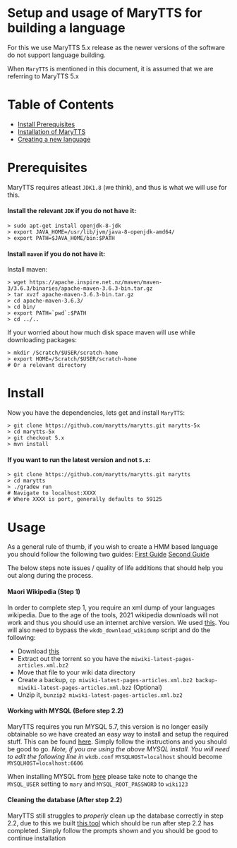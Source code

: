 # Setup and usage of MaryTTS for building a language
For this we use MaryTTS 5.x release as the newer versions of the software do not support language building.

When `MaryTTS` is mentioned in this document, it is assumed that we are referring to MaryTTS 5.x 

# Table of Contents
- [Install Prerequisites](#prerequisites) 
- [Installation of MaryTTS](#install)
- [Creating a new language](#usage)

# Prerequisites
MaryTTS requires atleast `JDK1.8` (we think), and thus is what we will use for this.

#### Install the relevant `JDK` if you do not have it:
```shell
> sudo apt-get install openjdk-8-jdk
> export JAVA_HOME=/usr/lib/jvm/java-8-openjdk-amd64/
> export PATH=$JAVA_HOME/bin:$PATH
```

#### Install `maven` if you do not have it:

Install maven:
```shell
> wget https://apache.inspire.net.nz/maven/maven-3/3.6.3/binaries/apache-maven-3.6.3-bin.tar.gz
> tar xvzf apache-maven-3.6.3-bin.tar.gz
> cd apache-maven-3.6.3/
> cd bin/
> export PATH=`pwd`:$PATH
> cd ../..
```

If your worried about how much disk space maven will use while downloading packages:
```shell
> mkdir /Scratch/$USER/scratch-home
> export HOME=/Scratch/$USER/scratch-home
# Or a relevant directory
```

# Install
Now you have the dependencies, lets get and install `MaryTTS`:
```shell
> git clone https://github.com/marytts/marytts.git marytts-5x
> cd marytts-5x
> git checkout 5.x
> mvn install
```

#### If you want to run the latest version and not `5.x`:
```shell
> git clone https://github.com/marytts/marytts.git marytts
> cd marytts
> ./gradew run
# Navigate to localhost:XXXX
# Where XXXX is port, generally defaults to 59125
```

# Usage
As a general rule of thumb, if you wish to create a HMM based language you should follow the following two guides:
[First Guide](https://github.com/marytts/marytts-wiki/blob/master/New-Language-Support.md)
[Second Guide](https://github.com/marytts/marytts-wiki/blob/master/HMMVoiceCreation.md)

The below steps note issues / quality of life additions that should help you out along during the process.

#### Maori Wikipedia (Step 1)
In order to complete step 1, you require an xml dump of your languages wikipedia. Due to the age of the tools, 2021 wikipedia downloads will not work and thus you should use an internet archive version.
We used [this](https://archive.org/details/miwiki_20100610). You will also need to bypass the `wkdb_download_wikidump` script and do the following:
- Download [this](https://archive.org/details/miwiki_20100610)
- Extract out the torrent so you have the `miwiki-latest-pages-articles.xml.bz2`
- Move that file to your wiki data directory 
- Create a backup, `cp miwiki-latest-pages-articles.xml.bz2 backup-miwiki-latest-pages-articles.xml.bz2` (Optional)
- Unzip it, `bunzip2 miwiki-latest-pages-articles.xml.bz2`

#### Working with MYSQL (Before step 2.2)
MaryTTS requires you run MYSQL 5.7, this version is no longer easily obtainable so we have created an easy way to install and setup the required stuff. This can be found [here](https://github.com/ateaspace/data-capsule-tts/tree/master/mysql-complete). Simply follow the instructions and you should be good to go.
*Note, if you are using the above MYSQL install. You will need to edit the following line in* `wkdb.conf`
`MYSQLHOST=localhost` should become `MYSQLHOST=localhost:6606`

When installing MYSQL from [here](https://github.com/ateaspace/data-capsule-tts/tree/master/mysql-complete) please take note to change the `MYSQL_USER` setting to `mary` and `MYSQL_ROOT_PASSWORD` to `wiki123`

#### Cleaning the database (After step 2.2)
MaryTTS still struggles to *properly* clean up the database correctly in step 2.2, due to this we built [this tool](https://github.com/ateaspace/data-capsule-tts/blob/master/marytts-complete/mysql_cleanup/word_cleaner.py) which should be run after step 2.2 has completed. Simply follow the prompts shown and you should be good to continue installation
